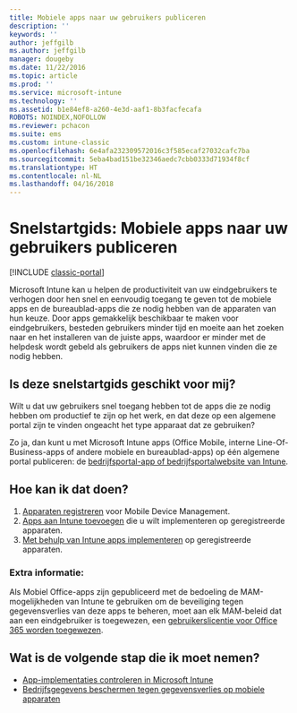 ```yaml
---
title: Mobiele apps naar uw gebruikers publiceren
description: ''
keywords: ''
author: jeffgilb
ms.author: jeffgilb
manager: dougeby
ms.date: 11/22/2016
ms.topic: article
ms.prod: ''
ms.service: microsoft-intune
ms.technology: ''
ms.assetid: b1e84ef8-a260-4e3d-aaf1-8b3facfecafa
ROBOTS: NOINDEX,NOFOLLOW
ms.reviewer: pchacon
ms.suite: ems
ms.custom: intune-classic
ms.openlocfilehash: 6e4afa232309572016c3f585ecaf27032cafc7ba
ms.sourcegitcommit: 5eba4bad151be32346aedc7cbb0333d71934f8cf
ms.translationtype: HT
ms.contentlocale: nl-NL
ms.lasthandoff: 04/16/2018
---
```

# <a name="quick-start-guide-publish-mobile-apps-to-your-users"></a>Snelstartgids: Mobiele apps naar uw gebruikers publiceren

[!INCLUDE [classic-portal](../includes/classic-portal.md)]

Microsoft Intune kan u helpen de productiviteit van uw eindgebruikers te verhogen door hen snel en eenvoudig toegang te geven tot de mobiele apps en de bureaublad-apps die ze nodig hebben van de apparaten van hun keuze. Door apps gemakkelijk beschikbaar te maken voor eindgebruikers, besteden gebruikers minder tijd en moeite aan het zoeken naar en het installeren van de juiste apps, waardoor er minder met de helpdesk wordt gebeld als gebruikers de apps niet kunnen vinden die ze nodig hebben.   

## <a name="is-this-quick-start-guide-right-for-me"></a>Is deze snelstartgids geschikt voor mij?
Wilt u dat uw gebruikers snel toegang hebben tot de apps die ze nodig hebben om productief te zijn op het werk, en dat deze op een algemene portal zijn te vinden ongeacht het type apparaat dat ze gebruiken?

Zo ja, dan kunt u met Microsoft Intune apps (Office Mobile, interne Line-Of-Business-apps of andere mobiele en bureaublad-apps) op één algemene portal publiceren: de [bedrijfsportal-app of bedrijfsportalwebsite van Intune](/intune-user-help/company-portal-frequently-asked-questions).

## <a name="how-do-i-do-it"></a>Hoe kan ik dat doen?
1.  [Apparaten registreren](/intune-classic/deploy-use/enroll-devices-in-microsoft-intune) voor Mobile Device Management.
2.  [Apps aan Intune toevoegen](/intune-classic/deploy-use/add-apps-for-mobile-devices-in-microsoft-intune) die u wilt implementeren op geregistreerde apparaten.
3.  [Met behulp van Intune apps implementeren](/intune-classic/deploy-use/deploy-apps) op geregistreerde apparaten.

### <a name="additional-information"></a>Extra informatie:
Als Mobiel Office-apps zijn gepubliceerd met de bedoeling de MAM-mogelijkheden van Intune te gebruiken om de beveiliging tegen gegevensverlies van deze apps te beheren, moet aan elk MAM-beleid dat aan een eindgebruiker is toegewezen, een [gebruikerslicentie voor Office 365 worden toegewezen](https://support.office.com/article/Assign-or-remove-licenses-for-Office-365-for-business-997596b5-4173-4627-b915-36abac6786dc).

## <a name="what-should-i-do-next"></a>Wat is de volgende stap die ik moet nemen?
- [App-implementaties controleren in Microsoft Intune](/intune-classic/deploy-use/monitor-apps-in-microsoft-intune)
- [Bedrijfsgegevens beschermen tegen gegevensverlies op mobiele apparaten](/intune-classic/deploy-use/protect-app-data-using-mobile-app-management-policies-with-microsoft-intune)
